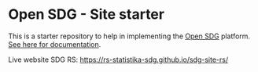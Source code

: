 # Open SDG - Site starter

This is a starter repository to help in implementing the [Open SDG](https://github.com/open-sdg/open-sdg) platform. [See here for documentation](https://open-sdg.readthedocs.io).

Live website SDG RS: https://rs-statistika-sdg.github.io/sdg-site-rs/
